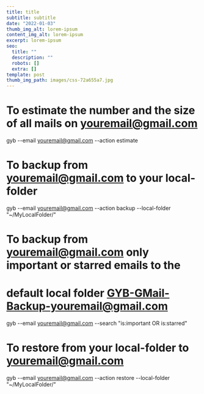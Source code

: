 ```yaml
---
title: title
subtitle: subtitle
date: "2022-01-03"
thumb_img_alt: lorem-ipsum
content_img_alt: lorem-ipsum
excerpt: lorem-ipsum
seo:
  title: ""
  description: ""
  robots: []
  extra: []
template: post
thumb_img_path: images/css-72a655a7.jpg
---
```


# To estimate the number and the size of all mails on youremail@gmail.com

gyb --email youremail@gmail.com --action estimate

# To backup from youremail@gmail.com to your local-folder

gyb --email youremail@gmail.com --action backup --local-folder "~/MyLocalFolder/"

# To backup from youremail@gmail.com only important or starred emails to the

# default local folder GYB-GMail-Backup-youremail@gmail.com

gyb --email youremail@gmail.com --search "is:important OR is:starred"

# To restore from your local-folder to youremail@gmail.com

gyb --email youremail@gmail.com --action restore --local-folder "~/MyLocalFolder/"
